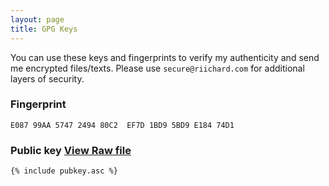 ```yaml
---
layout: page
title: GPG Keys
---
```


You can use these keys and fingerprints to verify my authenticity and send me
encrypted files/texts. Please use `secure@riichard.com` for additional layers of
security. 

### Fingerprint
```
E087 99AA 5747 2494 80C2  EF7D 1BD9 5BD9 E184 74D1
```

### Public key [View Raw file](/pubkey.acs)

```
{% include pubkey.asc %}
```
